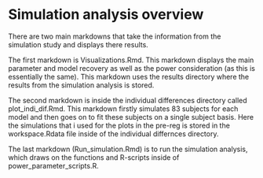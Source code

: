 
# Simulation analysis overview

There are two main markdowns that take the information from the simulation study and displays there results.

The first markdown is Visualizations.Rmd. 
This markdown displays the main parameter and model recovery as well as the power consideration (as this is essentially the same). 
This markdown uses the results directory where the results from the simulation analysis is stored.


The second markdown is inside the individual differences directory called plot_indi_dif.Rmd. 
This markdown firstly simulates 83 subjects for each model and then goes on to fit these subjects on a single subject basis. 
Here the simulations that i used for the plots in the pre-reg is stored in the workspace.Rdata file inside of the individual differnces directory. 


The last markdown (Run_simulation.Rmd) is to run the simulation analysis, which draws on the functions and R-scripts inside of power_parameter_scripts.R.